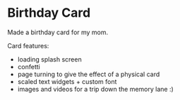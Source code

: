 # Birthday Card

Made a birthday card for my mom. 

Card features:
  - loading splash screen
  - confetti
  - page turning to give the effect of a physical card
  - scaled text widgets + custom font
  - images and videos for a trip down the memory lane :)
